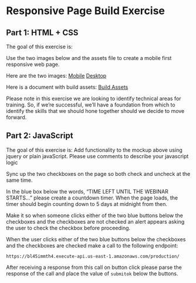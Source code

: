 # Responsive Page Build Exercise

## Part 1: HTML + CSS

The goal of this exercise is:

Use the two images below and the assets file to create a mobile first responsive web page.

Here are the two images:
[Mobile](https://d13p2xj50zkyqm.cloudfront.net/promos/test/mobile.png)
[Desktop](https://d13p2xj50zkyqm.cloudfront.net/promos/test/desktop.png)

Here is a document with build assets:
[Build Assets](https://docs.google.com/document/d/1b8karDU2kxnajjFMKa-8sTW1ujvx51NNcn8WR9V6L58/edit?usp=sharing)

Please note in this exercise we are looking to identify technical areas for training. So, if we’re successful, we’ll have a foundation from which to identify the skills that we should hone together should we decide to move forward.

## Part 2: JavaScript

The goal of this exercise is:
Add functionality to the mockup above using jquery or plain javaScript.
Please use comments to describe your javascript logic

Sync up the two checkboxes on the page so both check and uncheck at the same time.

In the blue box  below the words, “TIME LEFT UNTIL THE WEBINAR STARTS...” please create a countdown timer. When the page loads, the timer should begin counting down to 5 days at midnight from then.

Make it so when someone clicks either of the two blue buttons below the checkboxes and the checkboxes are not checked an alert appears asking the user to check the checkbox before proceeding.

When the user clicks either of the two blue buttons below the checkboxes and the checkboxes are checked make a call to the following endpoint:

`https://bl45immth4.execute-api.us-east-1.amazonaws.com/production/`

After receiving a response from this call on button click please parse the response of the call and place the value of `submitok` below the buttons.
